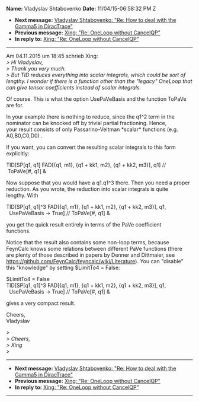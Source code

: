 **Name:** Vladyslav Shtabovenko
**Date:** 11/04/15-06:58:32 PM Z

  - **Next message:** [Vladyslav Shtabovenko: "Re: How to deal with the
    Gamma5 in DiracTrace"](0998.html)
  - **Previous message:** [Xing: "Re: OneLoop without
    CancelQP"](0996.html)
  - **In reply to:** [Xing: "Re: OneLoop without CancelQP"](0996.html)

-----

Am 04.11.2015 um 18:45 schrieb Xing:  
*\> Hi Vladyslav,*  
*\> Thank you very much.*  
*\> But TID reduces everything into scalar integrals, which could be
sort of lengthy. I wonder if there is a function other than the "legacy"
OneLoop that can give tensor coefficients instead of scalar
integrals.*  

Of course. This is what the option UsePaVeBasis and the function
ToPaVe  
are for.  

In your example there is nothing to reduce, since the q1^2 term in the  
nominator can be knocked off by trivial partial fractioning. Hence,  
your result consists of only Passarino-Veltman \*scalar\* functions
(e.g.  
A0,B0,C0,D0) .  

If you want, you can convert the resulting scalar integrals to this
form  
explicitly:  

TID[SP[q1, q1] FAD[{q1, m1}, {q1 + kk1, m2}, {q1 + kk2,
m3}], q1] //  
 ToPaVe[\#, q1] &  

Now suppose that you would have a q1.q1^3 there. Then you need a
proper  
reduction. As you wrote, the reduction into scalar integrals is quite  
lengthy. With  

TID[SP[q1, q1]^3 FAD[{q1, m1}, {q1 + kk1, m2}, {q1 +
kk2, m3}], q1,  
  UsePaVeBasis -\> True] // ToPaVe[\#, q1] &  

you get the quick result entirely in terms of the PaVe coefficient  
functions.  

Notice that the result also contains some non-loop terms, because  
FeynCalc knows some relations between different PaVe functions (there  
are plenty of those described in papers by Denner and Dittmaier, see  
https://github.com/FeynCalc/feyncalc/wiki/Literature). You can
"disable"  
this "knowledge" by setting $LimitTo4 = False:  

$LimitTo4 = False  
TID[SP[q1, q1]^3 FAD[{q1, m1}, {q1 + kk1, m2}, {q1 +
kk2, m3}], q1,  
  UsePaVeBasis -\> True] // ToPaVe[\#, q1] &  

gives a very compact result.  

Cheers,  
Vladyslav  

*\>*  
*\> Cheers,*  
*\> Xing*  
*\>*  

-----

  - **Next message:** [Vladyslav Shtabovenko: "Re: How to deal with the
    Gamma5 in DiracTrace"](0998.html)
  - **Previous message:** [Xing: "Re: OneLoop without
    CancelQP"](0996.html)
  - **In reply to:** [Xing: "Re: OneLoop without CancelQP"](0996.html)

-----

